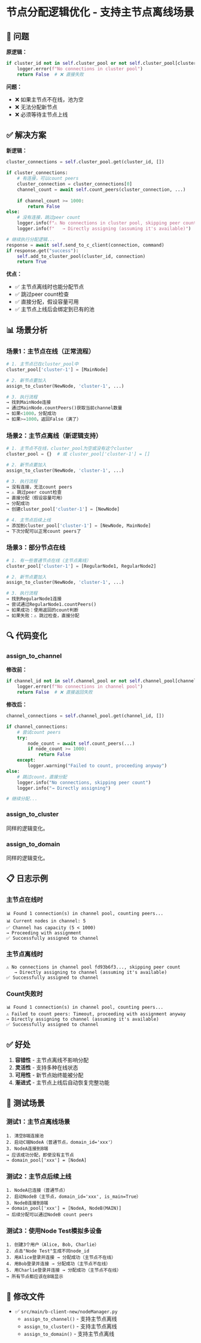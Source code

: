 # 节点分配逻辑优化 - 支持主节点离线场景

## 🔧 问题

**原逻辑：**
```python
if cluster_id not in self.cluster_pool or not self.cluster_pool[cluster_id]:
    logger.error(f"No connections in cluster pool")
    return False  # ❌ 直接失败
```

**问题：**
- ❌ 如果主节点不在线，池为空
- ❌ 无法分配新节点
- ❌ 必须等待主节点上线

## ✅ 解决方案

**新逻辑：**
```python
cluster_connections = self.cluster_pool.get(cluster_id, [])

if cluster_connections:
    # 有连接，可以count peers
    cluster_connection = cluster_connections[0]
    channel_count = await self.count_peers(cluster_connection, ...)
    
    if channel_count >= 1000:
        return False
else:
    # 没有连接，跳过peer count
    logger.info(f"⚠️ No connections in cluster pool, skipping peer count")
    logger.info(f"   → Directly assigning (assuming it's available)")

# 继续执行分配逻辑...
response = await self.send_to_c_client(connection, command)
if response.get("success"):
    self.add_to_cluster_pool(cluster_id, connection)
    return True
```

**优点：**
- ✅ 主节点离线时也能分配节点
- ✅ 跳过peer count检查
- ✅ 直接分配，假设容量可用
- ✅ 主节点上线后会绑定到已有的池

## 📊 场景分析

### 场景1：主节点在线（正常流程）

```python
# 1. 主节点已在cluster_pool中
cluster_pool['cluster-1'] = [MainNode]

# 2. 新节点要加入
assign_to_cluster(NewNode, 'cluster-1', ...)

# 3. 执行流程
→ 找到MainNode连接
→ 通过MainNode.countPeers()获取当前channel数量
→ 如果<1000，分配成功
→ 如果>=1000，返回False（满了）
```

### 场景2：主节点离线（新逻辑支持）

```python
# 1. 主节点不在线，cluster_pool为空或没有这个cluster
cluster_pool = {}  # 或 cluster_pool['cluster-1'] = []

# 2. 新节点要加入
assign_to_cluster(NewNode, 'cluster-1', ...)

# 3. 执行流程
→ 没有连接，无法count peers
→ ⚠️ 跳过peer count检查
→ 直接分配（假设容量可用）
→ 分配成功
→ 创建cluster_pool['cluster-1'] = [NewNode]

# 4. 主节点后续上线
→ 添加到cluster_pool['cluster-1'] = [NewNode, MainNode]
→ 下次分配可以正常count peers了
```

### 场景3：部分节点在线

```python
# 1. 有一些普通节点在线（主节点离线）
cluster_pool['cluster-1'] = [RegularNode1, RegularNode2]

# 2. 新节点要加入
assign_to_cluster(NewNode, 'cluster-1', ...)

# 3. 执行流程
→ 找到RegularNode1连接
→ 尝试通过RegularNode1.countPeers()
→ 如果成功：使用返回的count判断
→ 如果失败：⚠️ 跳过检查，直接分配
```

## 🔍 代码变化

### assign_to_channel

**修改前：**
```python
if channel_id not in self.channel_pool or not self.channel_pool[channel_id]:
    logger.error(f"No connections in channel pool")
    return False  # ❌ 直接返回失败
```

**修改后：**
```python
channel_connections = self.channel_pool.get(channel_id, [])

if channel_connections:
    # 尝试count peers
    try:
        node_count = await self.count_peers(...)
        if node_count >= 1000:
            return False
    except:
        logger.warning("Failed to count, proceeding anyway")
else:
    # 跳过count，直接分配
    logger.info("No connections, skipping peer count")
    logger.info("→ Directly assigning")

# 继续分配...
```

### assign_to_cluster

同样的逻辑变化。

### assign_to_domain

同样的逻辑变化。

## 📋 日志示例

### 主节点在线时

```
📊 Found 1 connection(s) in channel pool, counting peers...
📊 Current nodes in channel: 5
✅ Channel has capacity (5 < 1000)
→ Proceeding with assignment
✅ Successfully assigned to channel
```

### 主节点离线时

```
⚠️ No connections in channel pool fd93b6f3..., skipping peer count
   → Directly assigning to channel (assuming it's available)
✅ Successfully assigned to channel
```

### Count失败时

```
📊 Found 1 connection(s) in channel pool, counting peers...
⚠️ Failed to count peers: Timeout, proceeding with assignment anyway
→ Directly assigning to channel (assuming it's available)
✅ Successfully assigned to channel
```

## ✅ 好处

1. **容错性** - 主节点离线不影响分配
2. **灵活性** - 支持多种在线状态
3. **可用性** - 新节点始终能被分配
4. **渐进式** - 主节点上线后自动恢复完整功能

## 🧪 测试场景

### 测试1：主节点离线场景

```
1. 清空B端连接池
2. 启动C端NodeA（普通节点，domain_id='xxx'）
3. NodeA连接到B端
→ 应该成功分配，即使没有主节点
→ domain_pool['xxx'] = [NodeA]
```

### 测试2：主节点后续上线

```
1. NodeA已连接（普通节点）
2. 启动NodeB（主节点，domain_id='xxx', is_main=True）
3. NodeB连接到B端
→ domain_pool['xxx'] = [NodeA, NodeB(MAIN)]
→ 后续分配可以通过NodeB count peers
```

### 测试3：使用Node Test模拟多设备

```
1. 创建3个用户（Alice, Bob, Charlie）
2. 点击"Node Test"生成不同node_id
3. 用Alice登录并连接 → 分配成功（主节点不在线）
4. 用Bob登录并连接 → 分配成功（主节点不在线）
5. 用Charlie登录并连接 → 分配成功（主节点不在线）
→ 所有节点都应该在B端显示
```

## 📝 修改文件

- ✅ `src/main/b-client-new/nodeManager.py`
  - `assign_to_channel()` - 支持主节点离线
  - `assign_to_cluster()` - 支持主节点离线
  - `assign_to_domain()` - 支持主节点离线

